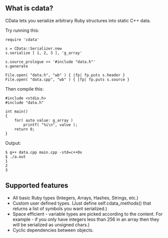 What is cdata?
--------------

CData lets you serialize arbitrary Ruby structures into static C++ data.

Try running this:

    require 'cdata'

    s = CData::Serializer.new
    s.serialize [ 1, 2, 3 ], 'g_array'

    s.source_prologue << '#include "data.h"'
    s.generate

    File.open( "data.h", "wb" ) { |fp| fp.puts s.header }
    File.open( "data.cpp", "wb" ) { |fp| fp.puts s.source }


Then compile this:

    #include <stdio.h>
    #include "data.h"

    int main()
    {
        for( auto value: g_array )
            printf( "%i\n", value );
        return 0;
    }

Output:

    $ g++ data.cpp main.cpp -std=c++0x
    $ ./a.out
    1
    2
    3

Supported features
-----------------

* All basic Ruby types (Integers, Arrays, Hashes, Strings, etc.)
* Custom user defined types. (Just define self.cdata_methods() that returns
  a list of symbols you want serialized.)
* Space efficient - variable types are picked according to the content.
  For example - if you only have integers less than 256 in an array then
  they will be serialized as unsigned chars.)
* Cyclic dependencies between objects.
